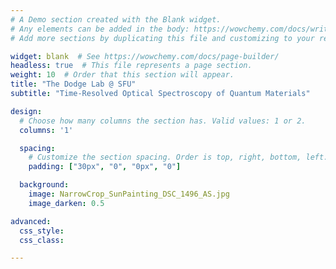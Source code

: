 ```yaml
---
# A Demo section created with the Blank widget.
# Any elements can be added in the body: https://wowchemy.com/docs/writing-markdown-latex/
# Add more sections by duplicating this file and customizing to your requirements.

widget: blank  # See https://wowchemy.com/docs/page-builder/
headless: true  # This file represents a page section.
weight: 10  # Order that this section will appear.
title: "The Dodge Lab @ SFU"
subtitle: "Time-Resolved Optical Spectroscopy of Quantum Materials"

design:
  # Choose how many columns the section has. Valid values: 1 or 2.
  columns: '1'

  spacing:
    # Customize the section spacing. Order is top, right, bottom, left.
    padding: ["30px", "0", "0px", "0"]

  background:
    image: NarrowCrop_SunPainting_DSC_1496_AS.jpg
    image_darken: 0.5

advanced:
  css_style:
  css_class:

---
```

